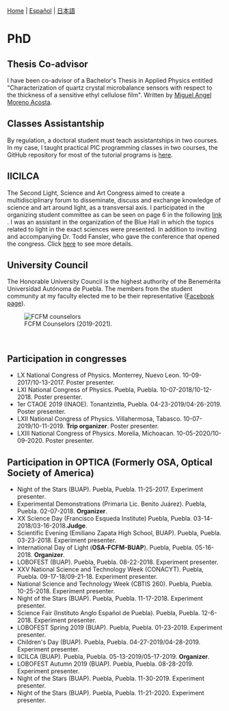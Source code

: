 [Home](index.md) \| [Español](phdesp.md) \| [日本語](phdjp.md)

# PhD

## Thesis Co-advisor

I have been co-advisor of a Bachelor's Thesis in Applied Physics entitled "Characterization of quartz crystal microbalance sensors with respect to the thickness of a sensitive ethyl cellulose film". Written by [Miguel Angel Moreno Acosta](https://www.linkedin.com/in/miguel-angel-moreno-acosta-40b303181/).

## Classes Assistantship

By regulation, a doctoral student must teach assistantships in two courses. In my case, I taught practical PIC programming classes in two courses, the GitHub repository for most of the tutorial programs is [here](https://github.com/DavidSA06/Assembly).

## IICILCA

The Second Light, Science and Art Congress aimed to create a multidisciplinary forum to disseminate, discuss and exchange knowledge of science and art around light, as a transversal axis. I participated in the organizing student committee as can be seen on page 6 in the following <a href="https://docplayer.es/140187627-Ii-cilca-segundo-congreso-internacional-luz-ciencia-arte.html">link <i class = "fa fa-external-link-alt"></i></a>. I was an assistant in the organization of the Blue Hall in which the topics related to light in the exact sciences were presented. In addition to inviting and accompanying Dr. Todd Fansler, who gave the conference that opened the congress. Click [here](osaesp.md/#IICILCA) to see more details.

## University Council

The Honorable University Council is the highest authority of the Benemérita Universidad Autónoma de Puebla. The members from the student community at my faculty elected me to be their representative ([Facebook page](https://www.facebook.com/Consejeros-Universitarios-David-Silva-y-Antonio-Libreros-832274403806471)).

<figure>
  <img
  src="https://imgur.com/D1Dsi2p.jpg"
  alt="FCFM counselors">
  <figcaption>FCFM Counselors (2019-2021).
  </figcaption>
</figure>
<br/>

## Participation in congresses

- LX National Congress of Physics. Monterrey, Nuevo Leon. 10-09-2017/10-13-2017. Poster presenter.
- LXI National Congress of Physics. Puebla, Puebla. 10-07-2018/10-12-2018. Poster presenter.
- 1er CTAOE 2019 (INAOE). Tonantzintla, Puebla. 04-23-2019/04-26-2019. Poster presenter.
- LXII National Congress of Physics. Villahermosa, Tabasco. 10-07-2019/10-11-2019. **Trip organizer**. Poster presenter.
- LXIII National Congress of Physics. Morelia, Michoacan. 10-05-2020/10-09-2020. Poster presenter.

## Participation in OPTICA (Formerly OSA, Optical Society of America)

- Night of the Stars (BUAP). Puebla, Puebla. 11-25-2017. Experiment presenter.
- Experimental Demonstrations (Primaria Lic. Benito Juárez). Puebla, Puebla. 02-07-2018. **Organizer**.
- XX Science Day (Francisco Esqueda Institute) Puebla, Puebla. 03-14-2018/03-16-2018.**Judge**.
- Scientific Evening (Emiliano Zapata High School, BUAP). Puebla, Puebla. 03-23-2018. Experiment presenter.
- International Day of Light (**OSA-FCFM-BUAP**). Puebla, Puebla. 05-16-2018. **Organizer**.
- LOBOFEST (BUAP). Puebla, Puebla. 08-22-2018. Experiment presenter.
- XXV National Science and Technology Week (CONACYT). Puebla, Puebla. 09-17-18/09-21-18. Experiment presenter.
- National Science and Technology Week (CBTIS 260). Puebla, Puebla. 10-25-2018. Experiment presenter.
- Night of the Stars (BUAP). Puebla, Puebla. 11-17-2018. Experiment presenter.
- Science Fair (Instituto Anglo Español de Puebla). Puebla, Puebla. 12-6-2018. Experiment presenter.
- LOBOFEST Spring 2019 (BUAP). Puebla, Puebla. 01-23-2019. Experiment presenter.
- Children's Day (BUAP). Puebla, Puebla. 04-27-2019/04-28-2019. Experiment presenter.
- IICILCA (BUAP). Puebla, Puebla. 05-13-2019/05-17-2019. **Organizer**.
- LOBOFEST Autumn 2019 (BUAP). Puebla, Puebla. 08-28-2019. Experiment presenter.
- Night of the Stars (BUAP). Puebla, Puebla. 11-30-2019. Experiment presenter.
- Night of the Stars (BUAP). Puebla, Puebla. 11-21-2020. Experiment presenter.